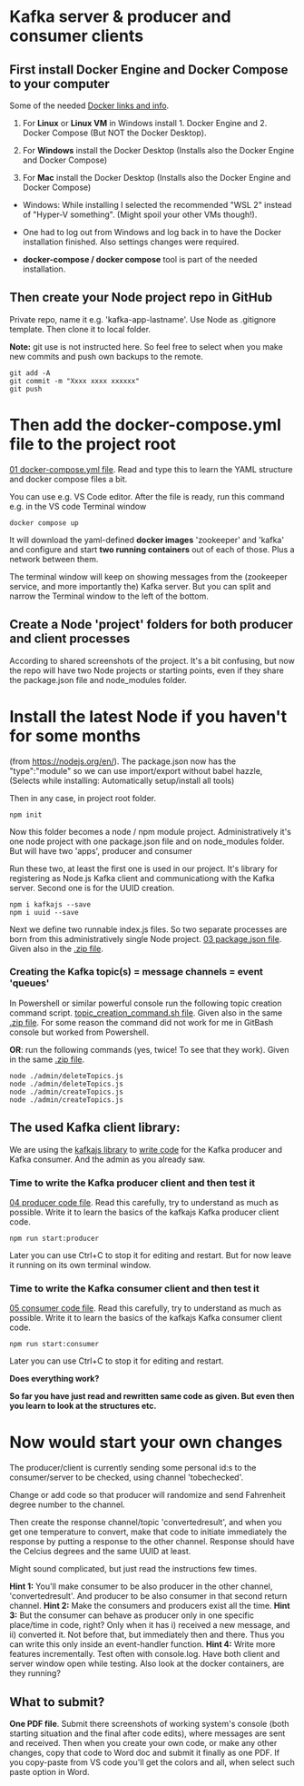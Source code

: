 # Kafka server & producer and consumer clients

## First install Docker Engine and Docker Compose to your computer

Some of the needed [Docker links and info](../Docker.pdf). 

1. For **Linux** or **Linux VM** in Windows install 1. Docker Engine and 2. Docker Compose (But NOT the Docker Desktop).

1. For **Windows** install the Docker Desktop (Installs also the Docker Engine and Docker Compose) 

1. For **Mac** install the Docker Desktop (Installs also the Docker Engine and Docker Compose) 

* Windows: While installing I selected the recommended "WSL 2" instead of "Hyper-V something". (Might spoil your other VMs though!).

* One had to log out from Windows and log back in to have the Docker installation finished. Also settings changes were required.

* **docker-compose / docker compose** tool is part of the needed installation.

## Then create your Node project repo in GitHub 

Private repo, name it e.g. 'kafka-app-lastname'. Use Node as .gitignore template. Then clone it to local folder.

**Note:** git use is not instructed here. So feel free to select when you make new commits and push own backups to the remote.
```
git add -A
git commit -m "Xxxx xxxx xxxxxx"
git push
```

# Then add the docker-compose.yml file to the project root

[01 docker-compose.yml file](./screenshots/). Read and type this to learn the YAML structure and docker compose files a bit.

You can use e.g. VS Code editor. After the file is ready, run this command e.g. in the VS code Terminal window

```
docker compose up
```

It will download the yaml-defined **docker images** 'zookeeper' and 'kafka' and configure and start **two running containers** out of each of those. Plus a network between them.

The terminal window will keep on showing messages from the (zookeeper service, and more importantly the) Kafka server. But you can split and narrow the Terminal window to the left of the bottom. 

## Create a Node 'project' folders for both producer and client processes
According to shared screenshots of the project. It's a bit confusing, but now the repo will have two Node projects or starting points, even if they share the package.json file and node_modules folder.

# Install the latest Node if you haven't for some months
(from https://nodejs.org/en/). The package.json now has the "type":"module" so we can use import/export without babel hazzle,  
(Selects while installing: Automatically setup/install all tools)  

Then in any case, in project root folder.

```
npm init
```

Now this folder becomes a node / npm module project. Administratively it's one node project with one package.json file and on node_modules folder. But will have two 'apps', producer and consumer

Run these two, at least the first one is used in our project. It's library for registering as Node.js Kafka client and communicationg with the Kafka server. Second one is for the UUID creation.
```
npm i kafkajs --save
npm i uuid --save
```

Next we define two runnable index.js files. So two separate processes are born from this administratively single Node project.
[03 package.json file](./screenshots/). Given also in the [.zip file](../docker-demo-PublishedVersion.zip).



### Creating the Kafka topic(s) = message channels = event 'queues'

In Powershell or similar powerful console run the following topic creation command script.
[topic_creation_command.sh file](./topic_creation_command.sh). Given also in the same [.zip file](../docker-demo-PublishedVersion.zip). For some reason the command did not work for 
me in GitBash console but worked from Powershell. 

**OR**: run the following commands (yes, twice! To see that they work). Given in the same [.zip file](../docker-demo-PublishedVersion.zip).

```
node ./admin/deleteTopics.js
node ./admin/deleteTopics.js
node ./admin/createTopics.js
node ./admin/createTopics.js
```

## The used Kafka client library: 
We are using the [kafkajs library](https://www.npmjs.com/package/kafkajs) to [write code](https://kafka.js.org/docs/getting-started) for the Kafka producer and Kafka consumer. And the admin as you already saw. 

### Time to write the Kafka producer client and then test it
[04 producer code file](./screenshots/). Read this carefully, try to understand as much as possible. Write it to learn the basics of the kafkajs Kafka producer client code.

```
npm run start:producer
```
Later you can use Ctrl+C to stop it for editing and restart. But for now leave it running on its own terminal window.

### Time to write the Kafka consumer client and then test it
[05 consumer code file](./screenshots/).  Read this carefully, try to understand as much as possible. Write it to learn the basics of the kafkajs Kafka consumer client code.

```
npm run start:consumer
```
Later you can use Ctrl+C to stop it for editing and restart. 

**Does everything work?** 

**So far you have just read and rewritten same code as given. But even then you learn to look at the structures etc.**

# Now would start your own changes

The producer/client is currently sending some personal id:s to the consumer/server to be checked, using channel 'tobechecked'.

Change or add code so that producer will randomize and send Fahrenheit degree number to the channel. 

Then create the response channel/topic 'convertedresult', and when you get one temperature to convert, make that code to initiate immediately the response by putting a response to the other channel. Response should have the Celcius degrees and the same UUID at least.

Might sound complicated, but just read the instructions few times. 

**Hint 1:** You'll make consumer to be also producer in the other channel, 'convertedresult'. And producer to be also consumer in that second return channel.
**Hint 2:** Make the consumers and producers exist all the time.
**Hint 3:** But the consumer can behave as producer only in one specific place/time in code, right? Only when it has i) received a new message, and ii) converted it. Not before that, but immediately then and there. Thus you can write this only inside an event-handler function.
**Hint 4:** Write more features incrementally. Test often with console.log. Have both client and server window open while testing. Also look at the docker containers, are they running?

## What to submit?

**One PDF file**. Submit there screenshots of working system's console (both starting situation and the final after code edits), where messages are sent and received. Then when you create your own code, or make any other changes, copy that code to Word doc and submit it finally as one PDF. If you copy-paste from VS code you'll get the colors and all, when select such paste option in Word.


<!-- 
## Full points? Make the id checking 'real'. 

First check all the rules and then check against some list (=fake database). More about [how you could validate personal id:s](../MoreAboutCheckingFinnishPersonalIdNumbers.md). Is that in optimal order? Remember checking one number faster than string comparisons, checking without 'database server' a lot faster and optimized when database bothering can be avoided.

## EXTRAS. More challenge? DevOps and beyond. 

Complete the started DevOps scripting if you want. Automate everything that can be automated.

In real life you would also most likely have/create two separate Kafka servers or server instances. But one the way to create them is here already.

## EXTRAS. More challenge? Securing the Kafka server. 

How to make 1) only certain allowed clients able to connect to the Kafka server and topic, and 2) make the connection secured so that messages are encrypted. And 3) firewalls etc. settings. Now Kafka is used in basically 'everything goes' -settings.

-->